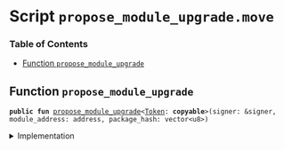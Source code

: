 
<a name="SCRIPT"></a>

# Script `propose_module_upgrade.move`

### Table of Contents

-  [Function `propose_module_upgrade`](#SCRIPT_propose_module_upgrade)



<a name="SCRIPT_propose_module_upgrade"></a>

## Function `propose_module_upgrade`



<pre><code><b>public</b> <b>fun</b> <a href="#SCRIPT_propose_module_upgrade">propose_module_upgrade</a>&lt;<a href="../../modules/doc/Token.md#0x1_Token">Token</a>: <b>copyable</b>&gt;(signer: &signer, module_address: address, package_hash: vector&lt;u8&gt;)
</code></pre>



<details>
<summary>Implementation</summary>


<pre><code><b>fun</b> <a href="#SCRIPT_propose_module_upgrade">propose_module_upgrade</a>&lt;<a href="../../modules/doc/Token.md#0x1_Token">Token</a>: <b>copyable</b>&gt;(
    signer: &signer,
    module_address: address,
    package_hash: vector&lt;u8&gt;,
) {
    <a href="../../modules/doc/UpgradeModuleDaoProposal.md#0x1_UpgradeModuleDaoProposal_propose_module_upgrade">UpgradeModuleDaoProposal::propose_module_upgrade</a>&lt;<a href="../../modules/doc/Token.md#0x1_Token">Token</a>&gt;(
        signer,
        module_address,
        package_hash,
    );
}
</code></pre>



</details>
